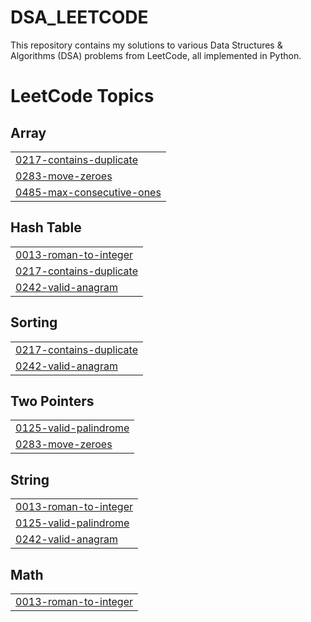# DSA_LEETCODE
This repository contains my solutions to various Data Structures &amp; Algorithms (DSA) problems from LeetCode, all implemented in Python.

<!---LeetCode Topics Start-->
# LeetCode Topics
## Array
|  |
| ------- |
| [0217-contains-duplicate](https://github.com/VagishKumar3671/DSA_LEETCODE/tree/master/0217-contains-duplicate) |
| [0283-move-zeroes](https://github.com/VagishKumar3671/DSA_LEETCODE/tree/master/0283-move-zeroes) |
| [0485-max-consecutive-ones](https://github.com/VagishKumar3671/DSA_LEETCODE/tree/master/0485-max-consecutive-ones) |
## Hash Table
|  |
| ------- |
| [0013-roman-to-integer](https://github.com/VagishKumar3671/DSA_LEETCODE/tree/master/0013-roman-to-integer) |
| [0217-contains-duplicate](https://github.com/VagishKumar3671/DSA_LEETCODE/tree/master/0217-contains-duplicate) |
| [0242-valid-anagram](https://github.com/VagishKumar3671/DSA_LEETCODE/tree/master/0242-valid-anagram) |
## Sorting
|  |
| ------- |
| [0217-contains-duplicate](https://github.com/VagishKumar3671/DSA_LEETCODE/tree/master/0217-contains-duplicate) |
| [0242-valid-anagram](https://github.com/VagishKumar3671/DSA_LEETCODE/tree/master/0242-valid-anagram) |
## Two Pointers
|  |
| ------- |
| [0125-valid-palindrome](https://github.com/VagishKumar3671/DSA_LEETCODE/tree/master/0125-valid-palindrome) |
| [0283-move-zeroes](https://github.com/VagishKumar3671/DSA_LEETCODE/tree/master/0283-move-zeroes) |
## String
|  |
| ------- |
| [0013-roman-to-integer](https://github.com/VagishKumar3671/DSA_LEETCODE/tree/master/0013-roman-to-integer) |
| [0125-valid-palindrome](https://github.com/VagishKumar3671/DSA_LEETCODE/tree/master/0125-valid-palindrome) |
| [0242-valid-anagram](https://github.com/VagishKumar3671/DSA_LEETCODE/tree/master/0242-valid-anagram) |
## Math
|  |
| ------- |
| [0013-roman-to-integer](https://github.com/VagishKumar3671/DSA_LEETCODE/tree/master/0013-roman-to-integer) |
<!---LeetCode Topics End-->